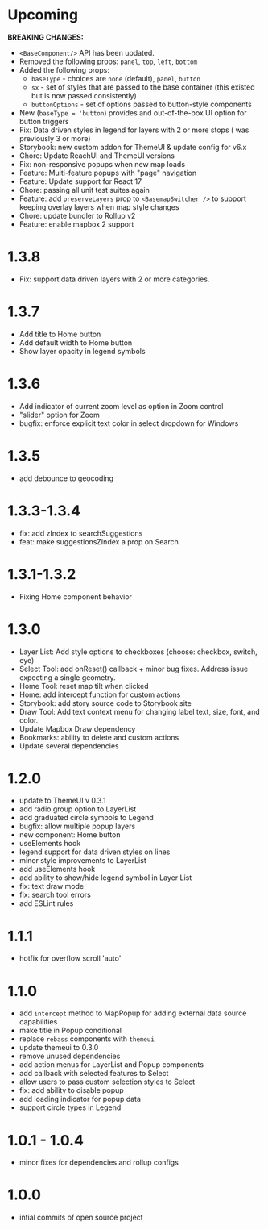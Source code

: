 # Upcoming

**BREAKING CHANGES:**

- `<BaseComponent/>` API has been updated.
- Removed the following props: `panel`, `top`, `left`, `bottom`
- Added the following props:
  - `baseType` - choices are `none` (default), `panel`, `button`
  - `sx` - set of styles that are passed to the base container (this existed but is now passed consistently)
  - `buttonOptions` - set of options passed to button-style components
- New <ButtonComponent> (`baseType = 'button`) provides and out-of-the-box UI option for button triggers
- Fix: Data driven styles in legend for layers with 2 or more stops ( was previously 3 or more)
- Storybook: new custom addon for ThemeUI & update config for v6.x
- Chore: Update ReachUI and ThemeUI versions
- Fix: non-responsive popups when new map loads
- Feature: Multi-feature popups with "page" navigation
- Feature: Update support for React 17
- Chore: passing all unit test suites again
- Feature: add `preserveLayers` prop to `<BasemapSwitcher />` to support keeping overlay layers when map style changes
- Chore: update bundler to Rollup v2
- Feature: enable mapbox 2 support

# 1.3.8

- Fix: support data driven layers with 2 or more categories.

# 1.3.7

- Add title to Home button
- Add default width to Home button
- Show layer opacity in legend symbols

# 1.3.6

- Add indicator of current zoom level as option in Zoom control
- "slider" option for Zoom
- bugfix: enforce explicit text color in select dropdown for Windows

# 1.3.5

- add debounce to geocoding

# 1.3.3-1.3.4

- fix: add zIndex to searchSuggestions
- feat: make suggestionsZIndex a prop on Search

# 1.3.1-1.3.2

- Fixing Home component behavior

# 1.3.0

- Layer List: Add style options to checkboxes (choose: checkbox, switch, eye)
- Select Tool: add onReset() callback + minor bug fixes. Address issue expecting a single geometry.
- Home Tool: reset map tilt when clicked
- Home: add intercept function for custom actions
- Storybook: add story source code to Storybook site
- Draw Tool: Add text context menu for changing label text, size, font, and color.
- Update Mapbox Draw dependency
- Bookmarks: ability to delete and custom actions
- Update several dependencies

# 1.2.0

- update to ThemeUI v 0.3.1
- add radio group option to LayerList
- add graduated circle symbols to Legend
- bugfix: allow multiple popup layers
- new component: Home button
- useElements hook
- legend support for data driven styles on lines
- minor style improvements to LayerList
- add useElements hook
- add ability to show/hide legend symbol in Layer List
- fix: text draw mode
- fix: search tool errors
- add ESLint rules

# 1.1.1

- hotfix for overflow scroll 'auto'

# 1.1.0

- add `intercept` method to MapPopup for adding external data source capabilities
- make title in Popup conditional
- replace `rebass` components with `themeui`
- update themeui to 0.3.0
- remove unused dependencies
- add action menus for LayerList and Popup components
- add callback with selected features to Select
- allow users to pass custom selection styles to Select
- fix: add ability to disable popup
- add loading indicator for popup data
- support circle types in Legend

# 1.0.1 - 1.0.4

- minor fixes for dependencies and rollup configs

# 1.0.0

- intial commits of open source project
